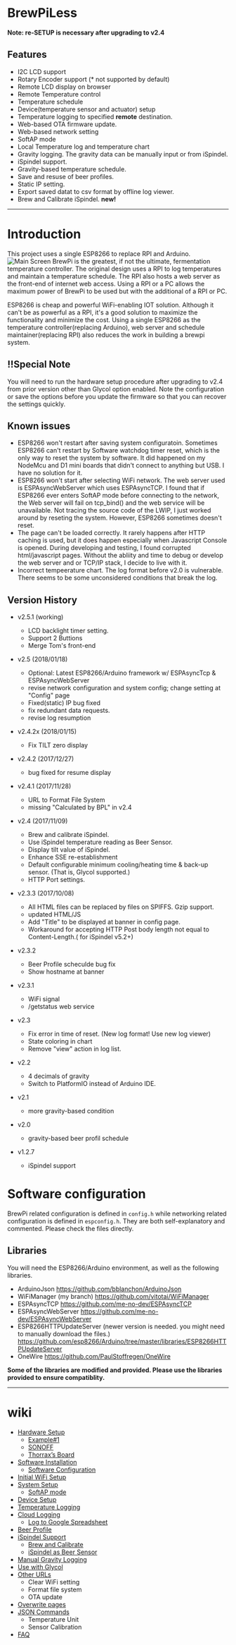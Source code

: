# BrewPiLess
 **Note: re-SETUP is necessary after upgrading to v2.4**

## Features
 * I2C LCD support
 * Rotary Encoder support (* not supported by default)
 * Remote LCD display on browser
 * Remote Temperature control
 * Temperature schedule
 * Device(temperature sensor and actuator) setup
 * Temperature logging to specified **remote** destination. 
 * Web-based OTA firmware update.
 * Web-based network setting
 * SoftAP mode
 * Local Temperature log and temperature chart
 * Gravity logging. The gravity data can be manually input or from iSpindel.
 * iSpindel support. 
 * Gravity-based temperature schedule.
 * Save and resuse of beer profiles.
 * Static IP setting.
 * Export saved datat to csv format by offline log viewer.
 * Brew and Calibrate iSpindel. **new!**
   
---
# Introduction
This project uses a single ESP8266 to replace RPI and Arduino.
![Main Screen](img/bplmain.jpg)
BrewPi is the greatest, if not the ultimate, fermentation temperature controller. The original design uses a RPI to log temperatures and maintain a temperature schedule. The RPI also hosts a web server as the front-end of internet web access. 
Using a RPI or a PC allows the maximum power of BrewPi to be used but with the additional of a RPI or PC. 

ESP8266 is cheap and powerful WiFi-enabling IOT solution. 
Although it can't be as powerful as a RPI, it's a good solution to maximize the functionality and minimize the cost. Using a single ESP8266 as the temperature controller(replacing Arduino), web server and schedule maintainer(replacing RPI) also reduces the work in building a brewpi system.

## !!Special Note
You will need to run the hardware setup procedure after upgrading to v2.4 from prior version other than Glycol option enabled. Note the configuration or save the options before you update the firmware so that you can recover the settings quickly.
 
## Known issues
* ESP8266 won't restart after saving system configuratoin.
 Sometimes ESP8266 can't restart by Software watchdog timer reset, which is the only way to reset the system by software. It did happened on my NodeMcu and D1 mini boards that didn't connect to anything but USB. I have no solution for it.
* ESP8266 won't start after selecting WiFi network.
 The web server used is ESPAsyncWebServer which uses ESPAsyncTCP. I found that if ESP8266 ever enters SoftAP mode before connecting to the network, the Web server will fail on tcp_bind() and the web service will be unavailable. Not tracing the source code of the LWIP, I just worked around by reseting the system. However, ESP8266 sometimes doesn't reset.
* The page can't be loaded correctly.
 It rarely happens after HTTP caching is used, but it does happen especially when Javascript Console is opened. During developing and testing, I found corrupted html/javascript pages. Without the abliity and time to debug or develop the web server and or TCP/IP stack, I decide to live with it.
* Incorrect tempeerature chart.
 The log format before v2.0 is vulnerable. There seems to be some unconsidered conditions that break the log. 

## Version History
 * v2.5.1 (working)
    * LCD backlight timer setting.
    * Support 2 Buttions
    * Merge Tom's front-end

 * v2.5 (2018/01/18)
    * Optional: Latest ESP8266/Arduino framework w/ ESPAsyncTcp & ESPAsyncWebServer
    * revise network configuration and system config; change setting at "Config" page
    * Fixed(static) IP bug fixed
    * fix redundant data requests.
    * revise log resumption

 * v2.4.2x (2018/01/15)
    * Fix TILT zero display

 * v2.4.2 (2017/12/27)
    * bug fixed for resume display
    
 * v2.4.1 (2017/11/28)
    * URL to Format File System 
    * missing "Calculated by BPL" in v2.4
 
 * v2.4 (2017/11/09)
    * Brew and calibrate iSpindel.
    * Use iSpindel temperature reading as Beer Sensor.
    * Display tilt value of iSpindel.
    * Enhance SSE re-establishment
    * Default configurable minimum cooling/heating time & back-up sensor. (That is, Glycol supported.)
    * HTTP Port settings.

 * v2.3.3 (2017/10/08)
    * All HTML files can be replaced by files on SPIFFS. Gzip support.
    * updated HTML/JS
    * Add "Title" to be displayed at banner in config page.
    * Workaround for accepting HTTP Post body length not equal to Content-Length.( for iSpindel v5.2+)

 * v2.3.2
    * Beer Profile scheculde bug fix
    * Show hostname at banner
 * v2.3.1
    * WiFi signal
    * /getstatus web service
 * v2.3
    * Fix error in time of reset. (New log format! Use new log viewer)
    * State coloring in chart
    * Remove "view" action in log list.
 * v2.2
    * 4 decimals of gravity
    * Switch to PlatformIO instead of Arduino IDE.
 * v2.1
    * more gravity-based condition 
 * v2.0
    * gravity-based beer profil schedule
 * v1.2.7
    * iSpindel support 
# Software configuration
BrewPi related configuration is defined in `config.h` while networking related configuration is defined in `espconfig.h`. They are both self-explanatory and commented. Please check the files directly.

## Libraries
You will need the ESP8266/Arduino environment, as well as the following libraries.
 * ArduinoJson https://github.com/bblanchon/ArduinoJson
 * WiFiManager (my branch) https://github.com/vitotai/WiFiManager
 * ESPAsyncTCP https://github.com/me-no-dev/ESPAsyncTCP 
 * ESPAsyncWebServer https://github.com/me-no-dev/ESPAsyncWebServer 
 * ESP8266HTTPUpdateServer (newer version is needed. you might need to manually download the files.) https://github.com/esp8266/Arduino/tree/master/libraries/ESP8266HTTPUpdateServer
 * OneWire https://github.com/PaulStoffregen/OneWire

**Some of the libraries are modified and provided. Please use the libraries provided to ensure compatiblity.** 

---
# wiki

* [Hardware Setup](https://github.com/vitotai/BrewPiLess/wiki/Hardware-Setup)
  * [Example#1](https://github.com/vitotai/BrewPiLess/wiki/Hardware-Setup-example)
  * [SONOFF](https://github.com/vitotai/BrewPiLess/wiki/SONOFF)
  * [Thorrax’s Board](https://github.com/thorrak/brewpi-esp8266)
* [Software Installation](https://github.com/vitotai/BrewPiLess/wiki/Software-Installation)
  * [Software Configuration](https://github.com/vitotai/BrewPiLess/wiki/Software-Configuration)
* [Initial WiFi Setup](https://github.com/vitotai/BrewPiLess/wiki/Initial-WiFi-Setup)
* [System Setup](https://github.com/vitotai/BrewPiLess/wiki/System-Setup)
  * [SoftAP mode](https://github.com/vitotai/BrewPiLess/wiki/SoftAP-mode)
* [Device Setup](https://github.com/vitotai/BrewPiLess/wiki/BrewPi-Device-Setup)
* [Temperature Logging](https://github.com/vitotai/BrewPiLess/wiki/Temperature-logging,-locally)
* [Cloud Logging](https://github.com/vitotai/BrewPiLess/wiki/Log-data-to-clouds)
  * [Log to Google Spreadsheet](https://github.com/vitotai/BrewPiLess/wiki/Log-data-to-Google-Spreadsheet)
* [Beer Profile](https://github.com/vitotai/BrewPiLess/wiki/Beer-Profile)
* [iSpindel Support](https://github.com/vitotai/BrewPiLess/wiki/iSpindel-Support)
  * [Brew and Calibrate](https://github.com/vitotai/BrewPiLess/wiki/Brew-and-Calibrate-iSpindel)
  * [iSpindel as Beer Sensor](https://github.com/vitotai/BrewPiLess/wiki/Using-iSpindel-as-Beer-Temperature-Sensor)
* [Manual Gravity Logging](https://github.com/vitotai/BrewPiLess/wiki/Manual-Gravity-Logging)
* [Use with Glycol](https://github.com/vitotai/BrewPiLess/wiki/Use-with-Glycol)
* [Other URLs](https://github.com/vitotai/BrewPiLess/wiki/Other-URLs)
  * Clear WiFi setting
  * Format file system
  * OTA update
* [Overwrite pages](https://github.com/vitotai/BrewPiLess/wiki/Overwrite-web-pages)
* [JSON Commands](https://github.com/vitotai/BrewPiLess/wiki/JSON-command)
  * Temperature Unit
  * Sensor Calibration
* [FAQ](https://github.com/vitotai/BrewPiLess/wiki/FAQ)
